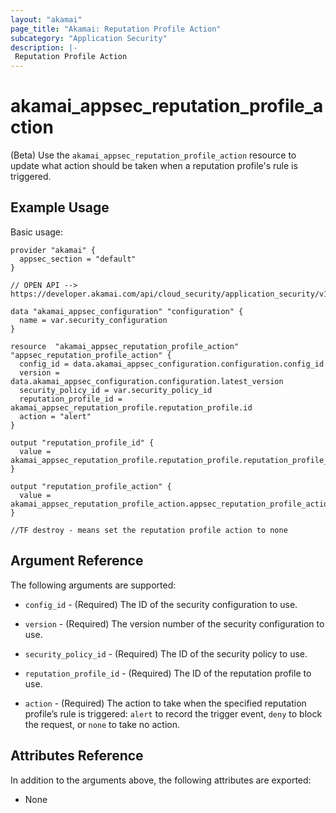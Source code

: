 ```yaml
---
layout: "akamai"
page_title: "Akamai: Reputation Profile Action"
subcategory: "Application Security"
description: |-
 Reputation Profile Action
---
```


# akamai_appsec_reputation_profile_action

(Beta) Use the `akamai_appsec_reputation_profile_action` resource to update what action should be taken when a reputation profile's rule is triggered.

## Example Usage

Basic usage:

```hcl
provider "akamai" {
  appsec_section = "default"
}

// OPEN API --> https://developer.akamai.com/api/cloud_security/application_security/v1.html#putreputationprofileaction

data "akamai_appsec_configuration" "configuration" {
  name = var.security_configuration
}

resource  "akamai_appsec_reputation_profile_action" "appsec_reputation_profile_action" {
  config_id = data.akamai_appsec_configuration.configuration.config_id
  version = data.akamai_appsec_configuration.configuration.latest_version
  security_policy_id = var.security_policy_id
  reputation_profile_id = akamai_appsec_reputation_profile.reputation_profile.id
  action = "alert"
}

output "reputation_profile_id" {
  value = akamai_appsec_reputation_profile.reputation_profile.reputation_profile_id
}

output "reputation_profile_action" {
  value = akamai_appsec_reputation_profile_action.appsec_reputation_profile_action.action
}

//TF destroy - means set the reputation profile action to none

```

## Argument Reference

The following arguments are supported:

* `config_id` - (Required) The ID of the security configuration to use.

* `version` - (Required) The version number of the security configuration to use.

* `security_policy_id` - (Required) The ID of the security policy to use.

* `reputation_profile_id` - (Required) The ID of the reputation profile to use.

* `action` - (Required) The action to take when the specified reputation profile’s rule is triggered: `alert` to record the trigger event, `deny` to block the request, or `none` to take no action.

## Attributes Reference

In addition to the arguments above, the following attributes are exported:

* None

